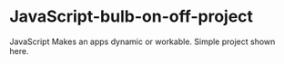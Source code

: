# JavaScript-bulb-on-off-project
JavaScript Makes an apps dynamic or workable. Simple project shown here. 
